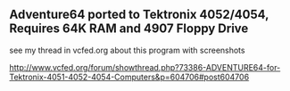 Adventure64 ported to Tektronix 4052/4054, Requires 64K RAM and 4907 Floppy Drive
------------
see my thread in vcfed.org about this program with screenshots

http://www.vcfed.org/forum/showthread.php?73386-ADVENTURE64-for-Tektronix-4051-4052-4054-Computers&p=604706#post604706
